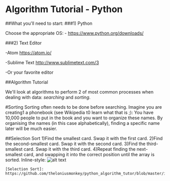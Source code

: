 # Algorithm Tutorial - Python
##What you'll need to start:
###1) Python

 Choose the appropriate OS:
    - https://www.python.org/downloads/

###2) Text Editor

-Atom https://atom.io/

-Sublime Text http://www.sublimetext.com/3

-Or your favorite editor

##Algorithm Tutorial

  We'll look at algorithms to perform 2 of most common processes when dealing with
  data: *searching* and *sorting*.




#Sorting
  Sorting often needs to be done before searching. Imagine you are creating1 a
  phonebook (see Wikipedia t0 learn what that is ;): You have 10,000 people to put
  in the book and you want to organize these names. By organising the names
  (in this case alphabetically), finding a specific name later will be much easier.

##Selection Sort
  1)Find the smallest card. Swap it with the first card.
  2)Find the second-smallest card. Swap it with the second card.
  3)Find the third-smallest card. Swap it with the third card.
  4)Repeat finding the next-smallest card, and swapping it into the correct
    position until the array is sorted.
 Inline-style: 
![alt text](https://github.com/theloniusmonkey/python_algorithm_tutor/blob/master/images/selection.JPG)

    [Selection Sort]: https://github.com/theloniusmonkey/python_algorithm_tutor/blob/master/images/selection.JPG
   
